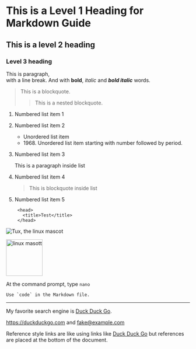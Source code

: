 # This is a Level 1 Heading for Markdown Guide
## This is a level 2 heading
### Level 3 heading

This is paragraph,  
with a line break. And with **bold**, *italic* and ***bold italic*** words.

> This is a blockquote.
>
> > This is a nested blockquote.

1. Numbered list item 1
2. Numbered list item 2
     - Unordered list item
     - 1968\. Unordered list item starting with number followed by period.
3. Numbered list item 3

    This is a paragraph inside list
4. Numbered list item 4
   > This is blockquote inside list
5. Numbered list item 5
   
        <head>
          <title>Test</title>
        </head>

![Tux, the linux mascot](https://www.freepnglogos.com/uploads/linux-png/linux-icon-operating-systems-iconset-tatice-4.png)

<img src="https://upload.wikimedia.org/wikipedia/commons/thumb/3/35/Tux.svg/1920px-Tux.svg.png" width="100" alt="linux masott" title="The Linux Mascot">

At the command prompt, type `nano`

``Use `code` in the Markdown file.``

___

My favorite search engine is [Duck Duck Go](https://duckduckgo.com "The best privacy search engine").

<https://duckduckgo.com> and <fake@example.com>

Reference style links are like using links like [Duck Duck Go][1] but references are placed at the bottom of the document.


[1]: <https://duckduckgo.com> 'The best privacy search engine'
